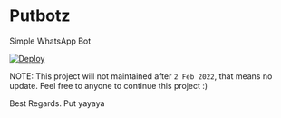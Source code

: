 # Putbotz

Simple WhatsApp Bot

[![Deploy](https://www.herokucdn.com/deploy/button.svg)](https://heroku.com/deploy?template=https://github.com/Putbotz/iyy)

NOTE: This project will not maintained after `2 Feb 2022`, that means no update. Feel free to anyone to continue this project :)

Best Regards. Put yayaya
